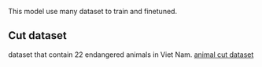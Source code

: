 This model use many dataset to train and finetuned. 

## Cut dataset 

dataset that contain 22 endangered animals in Viet Nam. [animal cut dataset](Config/data1.yaml)
```

```
